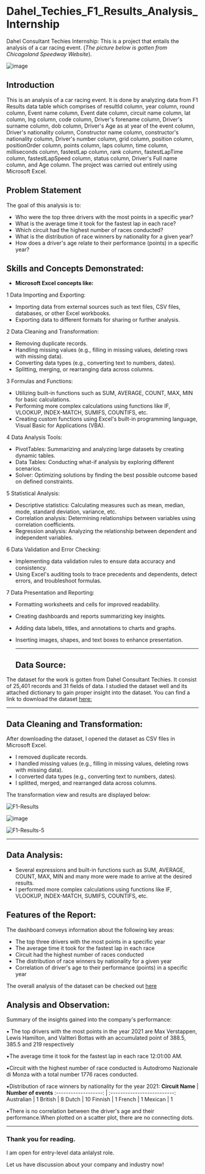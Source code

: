 # Dahel_Techies_F1_Results_Analysis_Internship
Dahel Consultant Techies Internship: This is a project that entails the analysis of a car racing event.
(*The picture below is gotten from Chicagoland Speedway Website*). 

![image](https://github.com/RemedyData/Dahel_Techies_F1_Results_Analysis_Internship/assets/137626163/2652429c-5587-426a-b9d0-53d7e12e3863)


## Introduction

This is an analysis of a car racing event. It is done by analyzing data from F1 Results data table which comprises of resultId column,	year column,	round column,	Event name column,	Event date column, 	circuit name column,	lat column,	lng column,	code column,	Driver's forename column,	Driver's surname column,	dob	column, Driver's Age as at year of the event column,	Driver's nationality column,	Constructor name column,	constructor's nationality column,	Driver's  number column,	grid column,	position column,	positionOrder column,	points column,	laps column,	time column,	milliseconds column, fastestLap column, rank column,	fastestLapTime column,	fastestLapSpeed column,	status column, Driver's Full name column, and	Age column. The project was carried out entirely using Microsoft Excel.

## Problem Statement

The goal of this analysis is to:

- Who were the top three drivers with the most points in a specific year? 
- What is the average time it took for the fastest lap in each race? 
- Which circuit had the highest number of races conducted? 
- What is the distribution of race winners by nationality for a given year?
- How does a driver's age relate to their performance (points) in a specific year?

## Skills and Concepts Demonstrated:

- **Microsoft Excel concepts like:**

1 Data Importing and Exporting:

- Importing data from external sources such as text files, CSV files, databases, or other Excel workbooks.
- Exporting data to different formats for sharing or further analysis.

2 Data Cleaning and Transformation:

- Removing duplicate records.
- Handling missing values (e.g., filling in missing values, deleting rows with missing data).
- Converting data types (e.g., converting text to numbers, dates).
- Splitting, merging, or rearranging data across columns.

3 Formulas and Functions:

- Utilizing built-in functions such as SUM, AVERAGE, COUNT, MAX, MIN for basic calculations.
- Performing more complex calculations using functions like IF, VLOOKUP, INDEX-MATCH, SUMIFS, COUNTIFS, etc.
- Creating custom functions using Excel's built-in programming language, Visual Basic for Applications (VBA).

4 Data Analysis Tools:

- PivotTables: Summarizing and analyzing large datasets by creating dynamic tables.
- Data Tables: Conducting what-if analysis by exploring different scenarios.
- Solver: Optimizing solutions by finding the best possible outcome based on defined constraints.

5 Statistical Analysis:

- Descriptive statistics: Calculating measures such as mean, median, mode, standard deviation, variance, etc.
- Correlation analysis: Determining relationships between variables using correlation coefficients.
- Regression analysis: Analyzing the relationship between dependent and independent variables.

6 Data Validation and Error Checking:

- Implementing data validation rules to ensure data accuracy and consistency.
- Using Excel's auditing tools to trace precedents and dependents, detect errors, and troubleshoot formulas.

7 Data Presentation and Reporting:

- Formatting worksheets and cells for improved readability.
- Creating dashboards and reports summarizing key insights.
- Adding data labels, titles, and annotations to charts and graphs.
- Inserting images, shapes, and text boxes to enhance presentation.
 
   ---
  ## Data Source:
  
The dataset for the work is gotten from Dahel Consultant Techies. It consist of 25,401 records and 31 fields of data. I studied the dataset well and its attached dictionary to gain proper insight into the dataset. You can find a link to download the dataset [here:](https://docs.google.com/spreadsheets/d/17Al-7Yx0Yiy5-DNlq75YCYNIVJiQJj_k/edit?usp=drive_link&ouid=106022796380172080948&rtpof=true&sd=true)

   ---

## Data Cleaning and Transformation:

After downloading the dataset, I opened the dataset as CSV files in Microsoft Excel.
- I removed duplicate records.
- I handled missing values (e.g., filling in missing values, deleting rows with missing data).
- I converted data types (e.g., converting text to numbers, dates).
- I splitted, merged, and rearranged data across columns.

The transformation view and results are displayed below:

![F1-Results](https://github.com/RemedyData/Dahel_Techies_F1_Results_Analysis_Internship/assets/137626163/2d66fd73-cbdf-4a4e-a12a-666eb7c46989)





![image](https://github.com/RemedyData/Dahel_Techies_F1_Results_Analysis_Internship/assets/137626163/0343ac55-b66b-4814-b7e8-7363e194d4bc)





![F1-Results-5](https://github.com/RemedyData/Dahel_Techies_F1_Results_Analysis_Internship/assets/137626163/a05b7b8e-8b29-47bc-afb7-70ebe0b2bcd9)





---


## Data Analysis:

- Several expressions and built-in functions such as SUM, AVERAGE, COUNT, MAX, MIN and many more were made to arrive at the desired results.
- I performed more complex calculations using functions like IF, VLOOKUP, INDEX-MATCH, SUMIFS, COUNTIFS, etc.

## Features of the Report:
The dashboard conveys information about the following key areas:
- The top three drivers with the most points in a specific year
- The average time it took for the fastest lap in each race
- Circuit had the highest number of races conducted
- The distribution of race winners by nationality for a given year
- Correlation of driver's age to their performance (points) in a specific year

The overall analysis of the dataset can be checked out [here](https://docs.google.com/spreadsheets/d/1FMqNROkBnrNnmsJ6FUrP1SYln76YwV5n/edit?usp=drive_link&ouid=106022796380172080948&rtpof=true&sd=true)

## Analysis and Observation:

Summary of the insights gained into the company's performance: 

▪︎ The top drivers with the most points in the year 2021 are Max Verstappen, Lewis Hamilton, and Valtteri Bottas	with an accumulated point of 388.5, 385.5 and 219 respectively


▪︎The average time it took for the fastest lap in each race 12:01:00 AM.

▪︎Circuit with the highest number of race conducted is Autodromo Nazionale di Monza with a total number 1776 races conducted.

▪︎Distribution of race winners by nationality for the year 2021:
**Circuit Name**       |       **Number of events**
:-------------------:  |   :--------------------------:
Australian             |          	 1
British                |           	8
Dutch   	              |            10
Finnish	               |            1
French	                |            1
Mexican                |           	1

▪︎There is no correlation between the driver's age and their performance.When plotted on a scatter plot, there are no connecting dots.

---

### Thank you for reading.

I am open for entry-level data anlalyst role.

Let us have discussion about your company and industry now!
